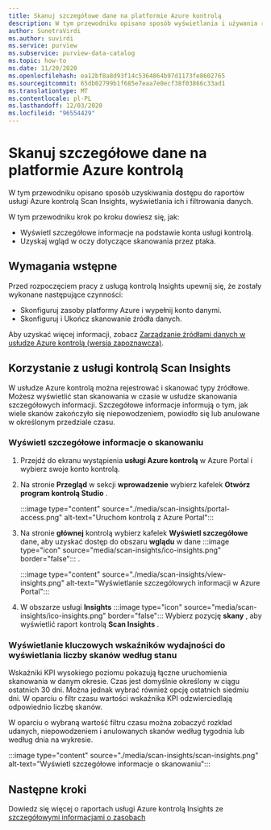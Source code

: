 ```yaml
---
title: Skanuj szczegółowe dane na platformie Azure kontrolą
description: W tym przewodniku opisano sposób wyświetlania i używania raportów skanowania kontrolą Insights na danych.
author: SunetraVirdi
ms.author: suvirdi
ms.service: purview
ms.subservice: purview-data-catalog
ms.topic: how-to
ms.date: 11/20/2020
ms.openlocfilehash: ea12bf8a8d93f14c5364864b97d1173fe8602765
ms.sourcegitcommit: 65db02799b1f685e7eaa7e0ecf38f03866c33ad1
ms.translationtype: MT
ms.contentlocale: pl-PL
ms.lasthandoff: 12/03/2020
ms.locfileid: "96554429"
---
```

# <a name="scan-insights-on-your-data-in-azure-purview"></a>Skanuj szczegółowe dane na platformie Azure kontrolą

W tym przewodniku opisano sposób uzyskiwania dostępu do raportów usługi Azure kontrolą Scan Insights, wyświetlania ich i filtrowania danych.

W tym przewodniku krok po kroku dowiesz się, jak:

* Wyświetl szczegółowe informacje na podstawie konta usługi kontrolą.
* Uzyskaj wgląd w oczy dotyczące skanowania przez ptaka.

## <a name="prerequisites"></a>Wymagania wstępne

Przed rozpoczęciem pracy z usługą kontrolą Insights upewnij się, że zostały wykonane następujące czynności:

* Skonfiguruj zasoby platformy Azure i wypełnij konto danymi.
* Skonfiguruj i Ukończ skanowanie źródła danych.

Aby uzyskać więcej informacji, zobacz [Zarządzanie źródłami danych w usłudze Azure kontrolą (wersja zapoznawcza)](manage-data-sources.md).

## <a name="use-purview-scan-insights"></a>Korzystanie z usługi kontrolą Scan Insights

W usłudze Azure kontrolą można rejestrować i skanować typy źródłowe. Możesz wyświetlić stan skanowania w czasie w usłudze skanowania szczegółowych informacji. Szczegółowe informacje informują o tym, jak wiele skanów zakończyło się niepowodzeniem, powiodło się lub anulowane w określonym przedziale czasu.

### <a name="view-scan-insights"></a>Wyświetl szczegółowe informacje o skanowaniu

1. Przejdź do ekranu wystąpienia **usługi Azure kontrolą** w Azure Portal i wybierz swoje konto kontrolą.

1. Na stronie **Przegląd** w sekcji **wprowadzenie** wybierz kafelek **Otwórz program kontrolą Studio** .

   :::image type="content" source="./media/scan-insights/portal-access.png" alt-text="Uruchom kontrolą z Azure Portal":::

1. Na stronie **głównej** kontrolą wybierz kafelek **Wyświetl szczegółowe** dane, aby uzyskać dostęp do obszaru **wglądu** w dane :::image type="icon" source="media/scan-insights/ico-insights.png" border="false"::: .

   :::image type="content" source="./media/scan-insights/view-insights.png" alt-text="Wyświetlanie szczegółowych informacji w Azure Portal":::

1. W obszarze usługi **Insights** :::image type="icon" source="media/scan-insights/ico-insights.png" border="false"::: Wybierz pozycję **skany** , aby wyświetlić raport kontrolą **Scan Insights** .

### <a name="view-high-level-kpis-to-show-count-of-scans-by-status"></a>Wyświetlanie kluczowych wskaźników wydajności do wyświetlania liczby skanów według stanu
 
Wskaźniki KPI wysokiego poziomu pokazują łączne uruchomienia skanowania w danym okresie. Czas jest domyślnie określony w ciągu ostatnich 30 dni. Można jednak wybrać również opcję ostatnich siedmiu dni. W oparciu o filtr czasu wartości wskaźnika KPI odzwierciedlają odpowiednio liczbę skanów.


W oparciu o wybraną wartość filtru czasu można zobaczyć rozkład udanych, niepowodzeniem i anulowanych skanów według tygodnia lub według dnia na wykresie.

   :::image type="content" source="./media/scan-insights/scan-insights.png" alt-text="Wyświetl szczegółowe informacje o skanowaniu":::

## <a name="next-steps"></a>Następne kroki

Dowiedz się więcej o raportach usługi Azure kontrolą Insights ze [szczegółowymi informacjami o zasobach](./asset-insights.md)
